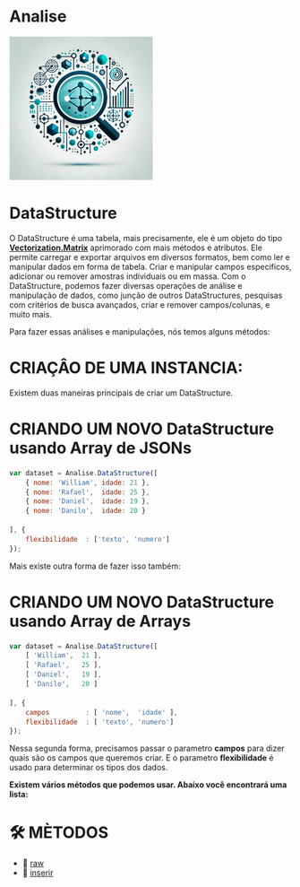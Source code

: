 # Analise
![Logo do projeto](../../../imagens/icon256x256.png)

# DataStructure
O DataStructure é uma tabela, mais precisamente, ele é um objeto do tipo **[Vectorization.Matrix](https://github.com/WilliamJardim/VectorizationJS/blob/main/Docs/Portugues/Matrix/page.md)** aprimorado com mais métodos e atributos. Ele permite carregar e exportar arquivos em diversos formatos, bem como ler e manipular dados em forma de tabela. Criar e manipular campos especificos, adicionar ou remover amostras individuais ou em massa. Com o DataStructure, podemos fazer diversas operações de análise e manipulação de dados, como junção de outros DataStructures, pesquisas com critérios de busca avançados, criar e remover campos/colunas, e muito mais.

Para fazer essas análises e manipulações, nós temos alguns métodos:

# CRIAÇÂO DE UMA INSTANCIA:
Existem duas maneiras principais de criar um DataStructure. 

# CRIANDO UM NOVO DataStructure usando Array de JSONs
```javascript
var dataset = Analise.DataStructure([
    { nome: 'William', idade: 21 },
    { nome: 'Rafael',  idade: 25 },
    { nome: 'Daniel',  idade: 19 },
    { nome: 'Danilo',  idade: 20 }

], {
    flexibilidade  : ['texto', 'numero']
});
```

Mais existe outra forma de fazer isso também:

# CRIANDO UM NOVO DataStructure usando Array de Arrays
```javascript
var dataset = Analise.DataStructure([
    [ 'William',  21 ],
    [ 'Rafael',   25 ],
    [ 'Daniel',   19 ],
    [ 'Danilo',   20 ]

], {
    campos         : [ 'nome',  'idade' ],
    flexibilidade  : [ 'texto', 'numero']
});
```

Nessa segunda forma, precisamos passar o parametro **campos** para dizer quais são os campos que queremos criar.
E o parametro **flexibilidade** é usado para determinar os tipos dos dados.

**Existem vários métodos que podemos usar. Abaixo você encontrará uma lista:**

# 🛠️ MÈTODOS
- 🔗 [raw](./raw/page.md)
- 🔗 [inserir](./inserir/page.md)

